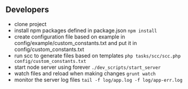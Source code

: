 ## Developers

- clone project
- install npm packages defined in package.json `npm install`
- create configuration file based on example in config/example/custom_constants.txt and put it in config/custom_constants.txt
- run scc to generate files based on templates `php tasks/scc/scc.php config/custom_constants.txt`
- start node server using forever `./dev_scripts/start_server`
- watch files and reload when making changes `grunt watch`
- monitor the server log files `tail -f log/app.log -f log/app-err.log`
